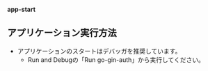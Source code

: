 **app-start**

## アプリケーション実行方法
* アプリケーションのスタートはデバッガを推奨しています。
  * Run and Debugの「Run go-gin-auth」から実行してください。
